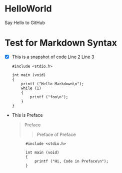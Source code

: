 # HelloWorld
Say Hello to GitHub

# Test for Markdown Syntax
- [x]   This is a snapshot of code
        Line 2
        Line 3

        #include <stdio.h>

        int main (void)
        {
            printf ("Hello Markdown\n");
            while (1)
            {
                printf ("foo\n");
            }
        }
- This is Preface
    > Preface
    >> Preface of Preface

            #include <stdio.h>

            int main (void)
            {
                printf ("Hi, Code in Preface\n");
            }
